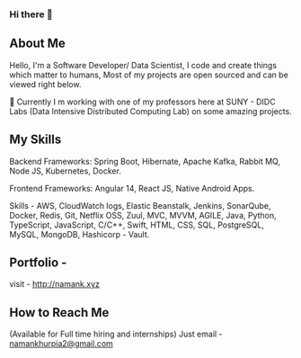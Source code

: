 ### Hi there 👋

<!--
**namankhurpia/namankhurpia** is a ✨ _special_ ✨ repository because its `README.md` (this file) appears on your GitHub profile.

Here are some ideas to get you started:

- 🔭 I’m currently working on ...
- 🌱 I’m currently learning ...
- 👯 I’m looking to collaborate on ...
- 🤔 I’m looking for help with ...
- 💬 Ask me about ...
- 📫 How to reach me: ...
- 😄 Pronouns: ...
- ⚡ Fun fact: ...
-->

## About Me

Hello, I'm a Software Developer/ Data Scientist, I code and create things which matter to humans, Most of my projects are open sourced and can be viewed right below. 

🔭 Currently I m working with one of my professors here at SUNY - DIDC Labs (Data Intensive Distributed Computing Lab) on some amazing projects.

## My Skills

Backend Frameworks: Spring Boot, Hibernate, Apache Kafka, Rabbit MQ, Node JS, Kubernetes, Docker.

Frontend Frameworks: Angular 14, React JS, Native Android Apps.

Skills - AWS, CloudWatch logs, Elastic Beanstalk, Jenkins, SonarQube, Docker, Redis, Git, Netflix OSS, Zuul, MVC, MVVM, AGILE, Java, Python, TypeScript, JavaScript, C/C++, Swift, HTML, CSS, SQL, PostgreSQL, MySQL, MongoDB, Hashicorp - Vault.

## Portfolio - 

visit - http://namank.xyz

## How to Reach Me

(Available for Full time hiring and internships)
Just email - namankhurpia2@gmail.com 
